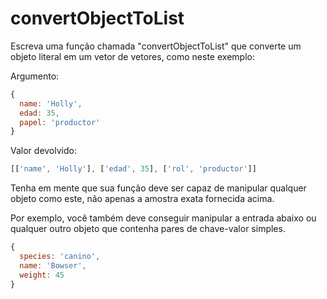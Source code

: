 # convertObjectToList

Escreva uma função chamada "convertObjectToList" que converte um objeto literal
em um vetor de vetores, como neste exemplo:

Argumento:

```javascript
{
  name: 'Holly',
  edad: 35,
  papel: 'productor'
}
```

Valor devolvido:

```javascript
[['name', 'Holly'], ['edad', 35], ['rol', 'productor']]
```

Tenha em mente que sua função deve ser capaz de manipular qualquer objeto como
este, não apenas a amostra exata fornecida acima.

Por exemplo, você também deve conseguir manipular a entrada abaixo ou qualquer
outro objeto que contenha pares de chave-valor simples.

```javascript
{
  species: 'canino',
  name: 'Bowser',
  weight: 45
}
```
